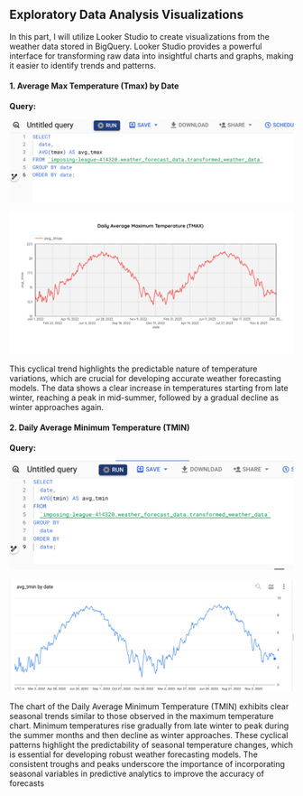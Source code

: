 ## Exploratory Data Analysis Visualizations

In this part, I will utilize Looker Studio to create visualizations from the weather data stored in BigQuery. Looker Studio provides a powerful interface for transforming raw data into insightful charts and graphs, making it easier to identify trends and patterns. 

#### 1. Average Max Temperature (Tmax) by Date

**Query:**

![Avg Max Query](BigQuery-images/Avg-Max-Query.png)

![Avg Max Chart](BigQuery-images/Avg-Max-Temp.png)

This cyclical trend highlights the predictable nature of temperature variations, which are crucial for developing accurate weather forecasting models. The data shows a clear increase in temperatures starting from late winter, reaching a peak in mid-summer, followed by a gradual decline as winter approaches again.

#### 2. Daily Average Minimum Temperature (TMIN)

**Query:**

![Avg Min Temp](BigQuery-images/Avg-Min-Query.png)

![Avg Min Chart](BigQuery-images/Avg-Min-Chart.png)

The chart of the Daily Average Minimum Temperature (TMIN) exhibits clear seasonal trends similar to those observed in the maximum temperature chart. Minimum temperatures rise gradually from late winter to peak during the summer months and then decline as winter approaches. These cyclical patterns highlight the predictability of seasonal temperature changes, which is essential for developing robust weather forecasting models. The consistent troughs and peaks underscore the importance of incorporating seasonal variables in predictive analytics to improve the accuracy of forecasts
